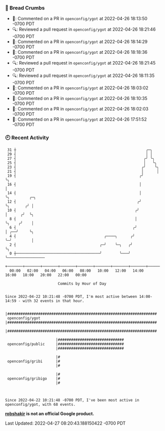 ### 🍞 Bread Crumbs

 * 💬: Commented on a PR in  `openconfig/ygot` at 2022-04-26 18:13:50 -0700 PDT
 * 🔍: Reviewed a pull request in  `openconfig/ygot` at 2022-04-26 18:21:46 -0700 PDT
 * 💬: Commented on a PR in  `openconfig/ygot` at 2022-04-26 18:14:29 -0700 PDT
 * 💬: Commented on a PR in  `openconfig/ygot` at 2022-04-26 18:18:36 -0700 PDT
 * 🔍: Reviewed a pull request in  `openconfig/ygot` at 2022-04-26 18:21:45 -0700 PDT
 * 🔍: Reviewed a pull request in  `openconfig/ygot` at 2022-04-26 18:11:35 -0700 PDT
 * 💬: Commented on a PR in  `openconfig/ygot` at 2022-04-26 18:03:02 -0700 PDT
 * 💬: Commented on a PR in  `openconfig/ygot` at 2022-04-26 18:10:35 -0700 PDT
 * 💬: Commented on a PR in  `openconfig/ygot` at 2022-04-26 18:02:03 -0700 PDT
 * 💬: Commented on a PR in  `openconfig/ygot` at 2022-04-26 17:51:52 -0700 PDT

### 🕘 Recent Activity
```
 31 ┼                                                           ╭─╮
 29 ┤                                                           │ │
 27 ┤                                                          ╭╯ ╰╮
 25 ┤                                                          │   ╰╮
 23 ┤                                                         ╭╯    ╰╮
 21 ┤                                                         │      │
 19 ┤                                                        ╭╯      ╰╮
 16 ┤                                                        │        │
 14 ┤                                                        │        ╰╮         ╭─╮
 12 ┤                                                       ╭╯         ╰╮       ╭╯ │
 10 ┤                                                      ╭╯           │      ╭╯  ╰╮
  8 ┤                                                      │            ╰╮    ╭╯    │
  6 ┤                                                     ╭╯             │ ╭──╯     ╰╮
  4 ┤                                        ╭────╮      ╭╯              ╰─╯         │
  2 ┤                                      ╭─╯    ╰─╮   ╭╯                           ╰╮
  0 ┼──────────────────────────────────────╯        ╰───╯                             ╰─────────────────
    +───────+───────+───────+───────+───────+───────+───────+───────+───────+───────+───────+───────+────
  00:00   02:00   04:00   06:00   08:00   10:00   12:00   14:00   16:00   18:00   20:00   22:00   00:00   

						Commits by Hour of Day


Since 2022-04-22 10:21:48 -0700 PDT, I'm most active between 14:00-14:59 - with 32 events in that hour.

```



```
                       |####################################################################
 openconfig/ygot       |####################################################################
                       |####################################################################

                       |##############################
 openconfig/public     |##############################
                       |##############################

                       |#
 openconfig/gribi      |#
                       |#

                       |#
 openconfig/gribigo    |#
                       |#



Since 2022-04-22 10:21:48 -0700 PDT, I've been most active in openconfig/ygot, with 68 events.

```
**[robshakir](mailto:robjs@google.com) is not an official Google product.**  


Last Updated: 2022-04-27 08:20:43.188150422 -0700 PDT
